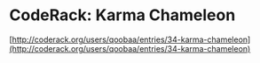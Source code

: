 <!--
id: 227765689
link: http://tumblr.atmos.org/post/227765689/coderack-karma-chameleon
slug: coderack-karma-chameleon
date: Fri Oct 30 2009 01:22:04 GMT-0700 (PDT)
publish: 2009-10-030
tags: 
title: CodeRack: Karma Chameleon
-->


CodeRack: Karma Chameleon
=========================

[http://coderack.org/users/qoobaa/entries/34-karma-chameleon](http://coderack.org/users/qoobaa/entries/34-karma-chameleon)

